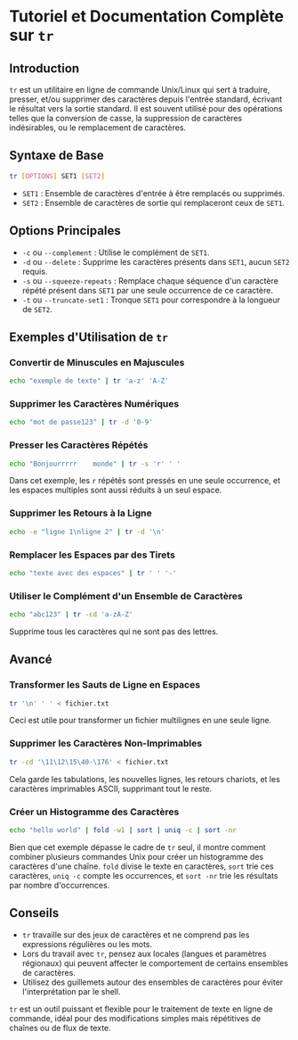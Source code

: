 # Tutoriel et Documentation Complète sur `tr`

## Introduction

`tr` est un utilitaire en ligne de commande Unix/Linux qui sert à traduire, presser, et/ou supprimer des caractères depuis l'entrée standard, écrivant le résultat vers la sortie standard. Il est souvent utilisé pour des opérations telles que la conversion de casse, la suppression de caractères indésirables, ou le remplacement de caractères.

## Syntaxe de Base

```bash
tr [OPTIONS] SET1 [SET2]
```

- `SET1` : Ensemble de caractères d'entrée à être remplacés ou supprimés.
- `SET2` : Ensemble de caractères de sortie qui remplaceront ceux de `SET1`.

## Options Principales

- `-c` ou `--complement` : Utilise le complément de `SET1`.
- `-d` ou `--delete` : Supprime les caractères présents dans `SET1`, aucun `SET2` requis.
- `-s` ou `--squeeze-repeats` : Remplace chaque séquence d'un caractère répété présent dans `SET1` par une seule occurrence de ce caractère.
- `-t` ou `--truncate-set1` : Tronque `SET1` pour correspondre à la longueur de `SET2`.

## Exemples d'Utilisation de `tr`

### Convertir de Minuscules en Majuscules

```bash
echo "exemple de texte" | tr 'a-z' 'A-Z'
```

### Supprimer les Caractères Numériques

```bash
echo "mot de passe123" | tr -d '0-9'
```

### Presser les Caractères Répétés

```bash
echo "Bonjourrrrr    monde" | tr -s 'r' ' '
```

Dans cet exemple, les `r` répétés sont pressés en une seule occurrence, et les espaces multiples sont aussi réduits à un seul espace.

### Supprimer les Retours à la Ligne

```bash
echo -e "ligne 1\nligne 2" | tr -d '\n'
```

### Remplacer les Espaces par des Tirets

```bash
echo "texte avec des espaces" | tr ' ' '-'
```

### Utiliser le Complément d'un Ensemble de Caractères

```bash
echo "abc123" | tr -cd 'a-zA-Z'
```

Supprime tous les caractères qui ne sont pas des lettres.

## Avancé

### Transformer les Sauts de Ligne en Espaces

```bash
tr '\n' ' ' < fichier.txt
```

Ceci est utile pour transformer un fichier multilignes en une seule ligne.

### Supprimer les Caractères Non-Imprimables

```bash
tr -cd '\11\12\15\40-\176' < fichier.txt
```

Cela garde les tabulations, les nouvelles lignes, les retours chariots, et les caractères imprimables ASCII, supprimant tout le reste.

### Créer un Histogramme des Caractères

```bash
echo "hello world" | fold -w1 | sort | uniq -c | sort -nr
```

Bien que cet exemple dépasse le cadre de `tr` seul, il montre comment combiner plusieurs commandes Unix pour créer un histogramme des caractères d'une chaîne. `fold` divise le texte en caractères, `sort` trie ces caractères, `uniq -c` compte les occurrences, et `sort -nr` trie les résultats par nombre d'occurrences.

## Conseils

- `tr` travaille sur des jeux de caractères et ne comprend pas les expressions régulières ou les mots.
- Lors du travail avec `tr`, pensez aux locales (langues et paramètres régionaux) qui peuvent affecter le comportement de certains ensembles de caractères.
- Utilisez des guillemets autour des ensembles de caractères pour éviter l'interprétation par le shell.

`tr` est un outil puissant et flexible pour le traitement de texte en ligne de commande, idéal pour des modifications simples mais répétitives de chaînes ou de flux de texte.